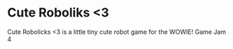 # Cute Roboliks &lt;3
Cute Robolicks &lt;3 is a little tiny cute robot game for the WOWIE! Game Jam 4
